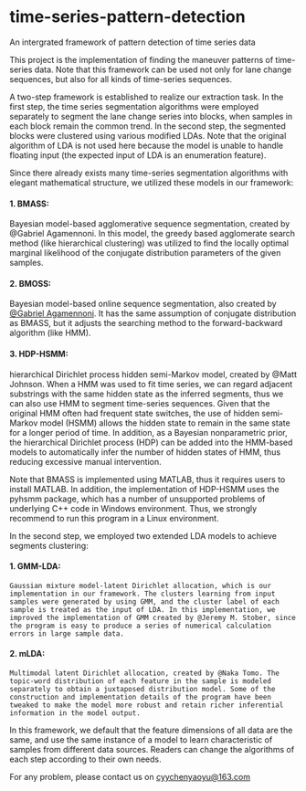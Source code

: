 # time-series-pattern-detection
An intergrated framework of pattern detection of time series data


This project is the implementation of finding the maneuver patterns of time-series data. Note that this framework can be used not only for lane change sequences, but also for all kinds of time-series sequences.

A two-step framework is established to realize our extraction task. In the first step, the time series segmentation algorithms were employed separately to segment the lane change series into blocks, when samples in each block remain the common trend. In the second step, the segmented blocks were clustered using various modified LDAs. Note that the original algorithm of LDA is not used here because the model is unable to handle floating input (the expected input of LDA is an enumeration feature).

Since there already exists many time-series segmentation algorithms with elegant mathematical structure, we utilized these models in our framework:

#### 1. BMASS: 
Bayesian model-based agglomerative sequence segmentation, created by @Gabriel Agamennoni. In this model, the greedy based agglomerate search method (like hierarchical clustering) was utilized to find the locally optimal marginal likelihood of the conjugate distribution parameters of the given samples.

#### 2. BMOSS: 
Bayesian model-based online sequence segmentation, also created by [@Gabriel Agamennoni](https://github.com/gabrieag/bayesian-change-detection). It has the same assumption of conjugate distribution as BMASS, but it adjusts the searching method to the forward-backward algorithm (like HMM).

#### 3. HDP-HSMM: 
hierarchical Dirichlet process hidden semi-Markov model, created by @Matt Johnson. When a HMM was used to fit time series, we can regard adjacent substrings with the same hidden state as the inferred segments, thus we can also use HMM to segment time-series sequences. Given that the original HMM often had frequent state switches, the use of hidden semi-Markov model (HSMM) allows the hidden state to remain in the same state for a longer period of time. In addition, as a Bayesian nonparametric prior, the hierarchical Dirichlet process (HDP) can be added into the HMM-based models to automatically infer the number of hidden states of HMM, thus reducing excessive manual intervention.

Note that BMASS is implemented using MATLAB, thus it requires users to install MATLAB. In addition, the implementation of HDP-HSMM uses the pyhsmm package, which has a number of unsupported problems of underlying C++ code in Windows environment. Thus, we strongly recommend to run this program in a Linux environment.

In the second step, we employed two extended LDA models to achieve segments clustering:

#### 1. GMM-LDA: 
    Gaussian mixture model-latent Dirichlet allocation, which is our implementation in our framework. The clusters learning from input samples were generated by using GMM, and the cluster label of each sample is treated as the input of LDA. In this implementation, we improved the implementation of GMM created by @Jeremy M. Stober, since the program is easy to produce a series of numerical calculation errors in large sample data.

#### 2. mLDA: 
    Multimodal latent Dirichlet allocation, created by @Naka Tomo. The topic-word distribution of each feature in the sample is modeled separately to obtain a juxtaposed distribution model. Some of the construction and implementation details of the program have been tweaked to make the model more robust and retain richer inferential information in the model output.

In this framework, we default that the feature dimensions of all data are the same, and use the same instance of a model to learn characteristic of samples from different data sources. Readers can change the algorithms of each step according to their own needs.

For any problem, please contact us on cyychenyaoyu@163.com
